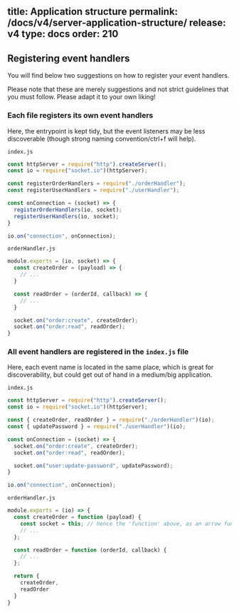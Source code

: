 title: Application structure
permalink: /docs/v4/server-application-structure/
release: v4
type: docs
order: 210
---

## Registering event handlers

You will find below two suggestions on how to register your event handlers.

Please note that these are merely suggestions and not strict guidelines that you must follow. Please adapt it to your own liking!

### Each file registers its own event handlers

Here, the entrypoint is kept tidy, but the event listeners may be less discoverable (though strong naming convention/ctrl+f will help).

`index.js`

```js
const httpServer = require("http").createServer();
const io = require("socket.io")(httpServer);

const registerOrderHandlers = require("./orderHandler");
const registerUserHandlers = require("./userHandler");

const onConnection = (socket) => {
  registerOrderHandlers(io, socket);
  registerUserHandlers(io, socket);
}

io.on("connection", onConnection);
```

`orderHandler.js`

```js
module.exports = (io, socket) => {
  const createOrder = (payload) => {
    // ...
  }

  const readOrder = (orderId, callback) => {
    // ...
  }

  socket.on("order:create", createOrder);
  socket.on("order:read", readOrder);
}
```

### All event handlers are registered in the `index.js` file

Here, each event name is located in the same place, which is great for discoverability, but could get out of hand in a medium/big application.

`index.js`

```js
const httpServer = require("http").createServer();
const io = require("socket.io")(httpServer);

const { createOrder, readOrder } = require("./orderHandler")(io);
const { updatePassword } = require("./userHandler")(io);

const onConnection = (socket) => {
  socket.on("order:create", createOrder);
  socket.on("order:read", readOrder);

  socket.on("user:update-password", updatePassword);
}

io.on("connection", onConnection);
```

`orderHandler.js`

```js
module.exports = (io) => {
  const createOrder = function (payload) {
    const socket = this; // hence the 'function' above, as an arrow function will not work
    // ...
  };

  const readOrder = function (orderId, callback) {
    // ...
  };

  return {
    createOrder,
    readOrder
  }
}
```
